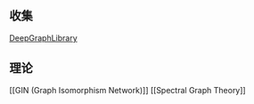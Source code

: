 ## 收集
[DeepGraphLibrary](https://www.dgl.ai/)


## 理论
[[GIN (Graph Isomorphism Network)]]
[[Spectral Graph Theory]]

